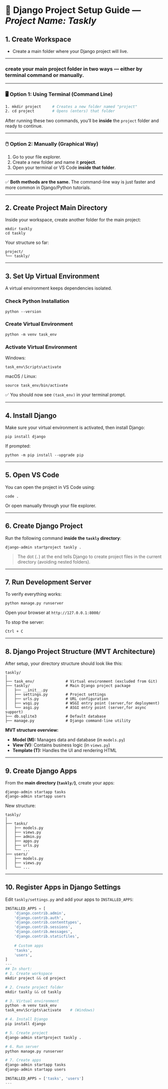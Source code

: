 # 🐍 Django Project Setup Guide — *Project Name: Taskly*

## 1. Create Workspace

* Create a main folder where your Django project will live.
---
 ###  create your main project folder  in two ways — either by **terminal command** or **manually**.
---
### 🖥️ Option 1: Using Terminal (Command Line)

```bash
1. mkdir project     # Creates a new folder named "project"
2. cd project        # Opens (enters) that folder
```
After running these two commands, you’ll be **inside** the `project` folder and ready to continue.

---
### 🖱️ Option 2: Manually (Graphical Way)

1. Go to your file explorer.
2. Create a new folder and name it **project**.
3. Open your terminal or VS Code **inside that folder**.

---

✅ **Both methods are the same.**
The command-line way is just faster and more common in Django/Python tutorials.

---

## 2. Create Project Main Directory

Inside your workspace, create another folder for the main project:

```
mkdir taskly
cd taskly
```

Your structure so far:

```
project/
└── taskly/
```
---

## 3. Set Up Virtual Environment

A virtual environment keeps dependencies isolated.

### Check Python Installation

```
python --version
```

### Create Virtual Environment

```
python -m venv task_env
```

### Activate Virtual Environment

Windows:

```
task_env\Scripts\activate
```

macOS / Linux:

```
source task_env/bin/activate
```

✅ You should now see `(task_env)` in your terminal prompt.

---

## 4. Install Django

Make sure your virtual environment is activated, then install Django:

```
pip install django
```

If prompted:

```
python -m pip install --upgrade pip
```

---

## 5. Open VS Code

You can open the project in VS Code using:

```
code .
```

Or open manually through your file explorer.

---

## 6. Create Django Project

Run the following command **inside the `taskly` directory**:

```
django-admin startproject taskly .
```

> The dot (`.`) at the end tells Django to create project files in the current directory (avoiding nested folders).

---

## 7. Run Development Server

To verify everything works:

```
python manage.py runserver
```

Open your browser at `http://127.0.0.1:8000/`

To stop the server:

```
Ctrl + C
```

---

## 8. Django Project Structure (MVT Architecture)

After setup, your directory structure should look like this:

```
taskly/
│
├── task_env/              # Virtual environment (excluded from Git)
├── taskly/                # Main Django project package
│   ├── __init__.py
│   ├── settings.py        # Project settings
│   ├── urls.py            # URL configuration
│   ├── wsgi.py            # WSGI entry point (server,for deployment)
│   └── asgi.py            # ASGI entry point (server,for async support)
├── db.sqlite3             # Default database
├── manage.py              # Django command-line utility
```

**MVT structure overview:**

* **Model (M):** Manages data and database (in `models.py`)
* **View (V):** Contains business logic (in `views.py`)
* **Template (T):** Handles the UI and rendering HTML

---

## 9. Create Django Apps

From the **main directory (`taskly/`)**, create your apps:

```
django-admin startapp tasks
django-admin startapp users
```

New structure:

```
taskly/
│
├── tasks/
│   ├── models.py
│   ├── views.py
│   ├── admin.py
│   ├── apps.py
│   ├── urls.py
│   └── ...
├── users/
│   ├── models.py
│   ├── views.py
│   └── ...
```

---

## 10. Register Apps in Django Settings

Edit `taskly/settings.py` and add your apps to `INSTALLED_APPS`:

```python
INSTALLED_APPS = [
    'django.contrib.admin',
    'django.contrib.auth',
    'django.contrib.contenttypes',
    'django.contrib.sessions',
    'django.contrib.messages',
    'django.contrib.staticfiles',
    
    # Custom apps
    'tasks',
    'users',
]
---
## In short:
# 1. Create workspace
mkdir project && cd project

# 2. Create project folder
mkdir taskly && cd taskly

# 3. Virtual environment
python -m venv task_env
task_env\Scripts\activate    # (Windows)

# 4. Install Django
pip install django

# 5. Create project
django-admin startproject taskly .

# 6. Run server
python manage.py runserver

# 7. Create apps
django-admin startapp tasks
django-admin startapp users

INSTALLED_APPS = ['tasks', 'users']
---
